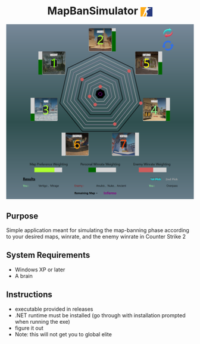 <div align="center">

  <h1>MapBanSimulator <img src=Images/cs2logo.png style="height:25px; vertical-align: middle;"> </h1> 

</div>


<img src="Images/mapBanSimPic.png">


## Purpose
Simple application meant for simulating the map-banning phase according to your desired maps, winrate, and the enemy winrate in Counter Strike 2

## System Requirements
- Windows XP or later
- A brain

## Instructions
- executable provided in releases
- .NET runtime must be installed (go through with installation prompted when running the exe)
- figure it out
- Note: this will not get you to global elite

